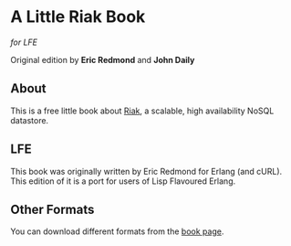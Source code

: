 # A Little Riak Book

*for LFE*

Original edition by **Eric Redmond** and **John Daily**

## About

This is a free little book about <a href="http://docs.basho.com/riak/latest/">Riak</a>, a scalable, high availability NoSQL datastore. 

## LFE

This book was originally written by Eric Redmond for Erlang (and cURL). This edition of it is a port for users of Lisp Flavoured Erlang.

## Other Formats

You can download different formats from the  [book page](http://billo.gitbooks.io/lfe-little-riak-book/).
